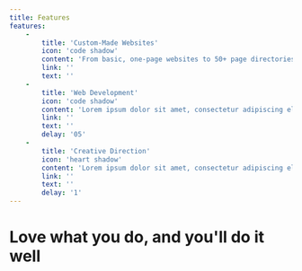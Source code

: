 ```yaml
---
title: Features
features:
    -
        title: 'Custom-Made Websites'
        icon: 'code shadow'
        content: 'From basic, one-page websites to 50+ page directories, it can be done.'
        link: ''
        text: ''
    -
        title: 'Web Development'
        icon: 'code shadow'
        content: 'Lorem ipsum dolor sit amet, consectetur adipiscing elit. Sed a lorem quis neque interdum consequat ut sed sem. Duis quis tempor nunc. Interdum et malesuada fames ac ante ipsum primis in faucibus.'
        link: ''
        text: ''
        delay: '05'
    -
        title: 'Creative Direction'
        icon: 'heart shadow'
        content: 'Lorem ipsum dolor sit amet, consectetur adipiscing elit. Sed a lorem quis neque interdum consequat ut sed sem. Duis quis tempor nunc. Interdum et malesuada fames ac ante ipsum primis in faucibus.'
        link: ''
        text: ''
        delay: '1'
---
```


<h1 class="arrow"> Love what you do, and you'll do it well</h1>